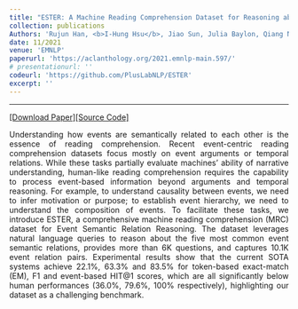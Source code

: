 ```yaml
---
title: "ESTER: A Machine Reading Comprehension Dataset for Reasoning about Event Semantic Relations"
collection: publications
Authors: 'Rujun Han, <b>I-Hung Hsu</b>, Jiao Sun, Julia Baylon, Qiang Ning, Dan Roth, Nanyun Peng.'
date: 11/2021
venue: 'EMNLP'
paperurl: 'https://aclanthology.org/2021.emnlp-main.597/'
# presentationurl: ''
codeurl: 'https://github.com/PlusLabNLP/ESTER'
excerpt: ''
---
```

---
<a href='https://aclanthology.org/2021.emnlp-main.597/' target="_blank">[Download Paper]</a><a href='https://github.com/PlusLabNLP/ESTER' target="_blank">[Source Code]</a>

<p align="justify">
Understanding how events are semantically related to each other is the essence of reading comprehension. Recent event-centric reading comprehension datasets focus mostly on event arguments or temporal relations. While these tasks partially evaluate machines’ ability of narrative understanding, human-like reading comprehension requires the capability to process event-based information beyond arguments and temporal reasoning. For example, to understand causality between events, we need to infer motivation or purpose; to establish event hierarchy, we need to understand the composition of events. To facilitate these tasks, we introduce ESTER, a comprehensive machine reading comprehension (MRC) dataset for Event Semantic Relation Reasoning. The dataset leverages natural language queries to reason about the five most common event semantic relations, provides more than 6K questions, and captures 10.1K event relation pairs. Experimental results show that the current SOTA systems achieve 22.1%, 63.3% and 83.5% for token-based exact-match (EM), F1 and event-based HIT@1 scores, which are all significantly below human performances (36.0%, 79.6%, 100% respectively), highlighting our dataset as a challenging benchmark.
</p>